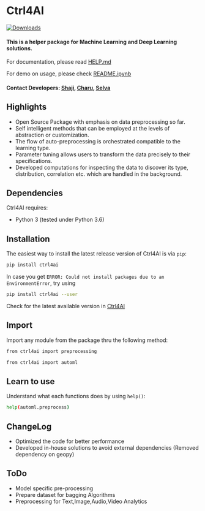 # Ctrl4AI 
[![Downloads](http://pepy.tech/badge/ctrl4ai)](http://pepy.tech/project/ctrl4ai)

#### This is a helper package for Machine Learning and Deep Learning solutions.

For documentation, please read [HELP.md](https://github.com/vkreat-tech/ctrl4ai/blob/master/HELP.md)

For demo on usage, please check [README.ipynb](https://github.com/vkreat-tech/ctrl4ai/blob/master/README.ipynb)


#### Contact Developers: [Shaji](https://www.linkedin.com/in/shaji-james/), [Charu](https://www.linkedin.com/in/charunethragiri/), [Selva](https://www.linkedin.com/in/selva-prasanth-274b66166/)

## Highlights
- Open Source Package with emphasis on data preprocessing so far.
- Self intelligent methods that can be employed at the levels of abstraction or customization.
- The flow of auto-preprocessing is orchestrated compatible to the learning type.
- Parameter tuning allows users to transform the data precisely to their specifications.
- Developed computations for inspecting the data to discover its type, distribution, correlation etc. which are handled in the background.

## Dependencies

Ctrl4AI requires:

* Python 3 (tested under Python 3.6)

## Installation

The easiest way to install the latest release version of Ctrl4AI is via ```pip```:
```bash
pip install ctrl4ai
```
In case you get ```ERROR: Could not install packages due to an EnvironmentError```, try using
```bash
pip install ctrl4ai --user
```
Check for the latest available version in [Ctrl4AI](https://pypi.org/project/ctrl4ai/)

## Import

Import any module from the package thru the following method:
```bash
from ctrl4ai import preprocessing
```
```bash
from ctrl4ai import automl
```

## Learn to use

Understand what each functions does by using ```help()```:
```bash
help(automl.preprocess)
```

## ChangeLog

- Optimized the code for better performance
- Developed in-house solutions to avoid external dependencies (Removed dependency on geopy)

## ToDo

- Model specific pre-processing
- Prepare dataset for bagging Algorithms
- Preprocessing for Text,Image,Audio,Video Analytics
